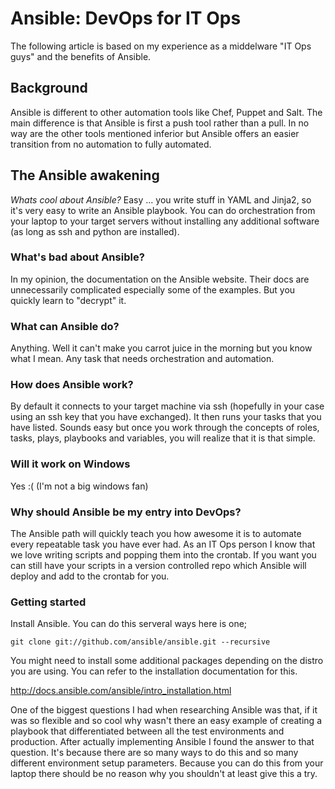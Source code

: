 # Ansible: DevOps for IT Ops

The following article is based on my experience as a middelware "IT Ops guys" and the benefits of Ansible.

## Background
Ansible is different to other automation tools like Chef, Puppet and Salt. The main difference is that Ansible is first a push tool rather than a pull. In no way are the other tools mentioned inferior but Ansible offers an easier transition from no automation to fully automated.

## The Ansible awakening
*Whats cool about Ansible?* Easy ... you write stuff in YAML and Jinja2, so it's very easy to write an Ansible playbook. You can do orchestration from your laptop to your target servers without installing any additional software (as long as ssh and python are installed).

### What's bad about Ansible?
In my opinion, the documentation on the Ansible website. Their docs are unnecessarily complicated especially some of the examples. But you quickly learn to "decrypt" it.

### What can Ansible do?
Anything. Well it can't make you carrot juice in the morning but you know what I mean. Any task that needs orchestration and automation.

### How does Ansible work?
By default it connects to your target machine via ssh (hopefully in your case using an ssh key that you have exchanged). It then runs your tasks that you have listed. Sounds easy but once you work through the concepts of roles, tasks, plays, playbooks and variables, you will realize that it is that simple.

### Will it work on Windows
Yes :(  (I'm not a big windows fan)

### Why should Ansible be my entry into DevOps?
The Ansible path will quickly teach you how awesome it is to automate every repeatable task you have ever had. As an IT Ops person I know that we love writing scripts and popping them into the crontab. If you want you can still have your scripts in a version controlled repo which Ansible will deploy and add to the crontab for you.

### Getting started
Install Ansible. You can do this serveral ways here is one;

`git clone git://github.com/ansible/ansible.git --recursive`

You might need to install some additional packages depending on the distro you are using. You can refer to the installation documentation for this.

http://docs.ansible.com/ansible/intro_installation.html 

One of the biggest questions I had when researching Ansible was that, if it was so flexible and so cool why wasn't there an easy example of creating a playbook that differentiated between all the test environments and production. After actually implementing Ansible I found the answer to that question. It's because there are so many ways to do this and so many different environment setup parameters. Because you can do this from your laptop there should be no reason why you shouldn't at least give this a try.
